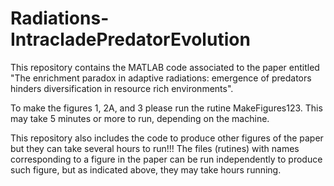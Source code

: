 # Radiations-IntracladePredatorEvolution
This repository contains the MATLAB code associated to the paper entitled "The enrichment paradox in adaptive radiations: emergence of predators hinders diversification in resource rich environments".

To make the figures 1, 2A, and 3 please run the rutine MakeFigures123. This may take 5 minutes or more to run, depending on the machine.

This repository also includes the code to produce other figures of the paper but they can take several hours to run!!!
The files (rutines) with names corresponding to a figure in the paper can be run independently to produce such figure, but as indicated above, they may take hours running.
